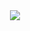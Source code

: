 <div align="center">
  <img src="https://profile-counter.glitch.me/easyRTML/count.svg?"  />
</div>

###
